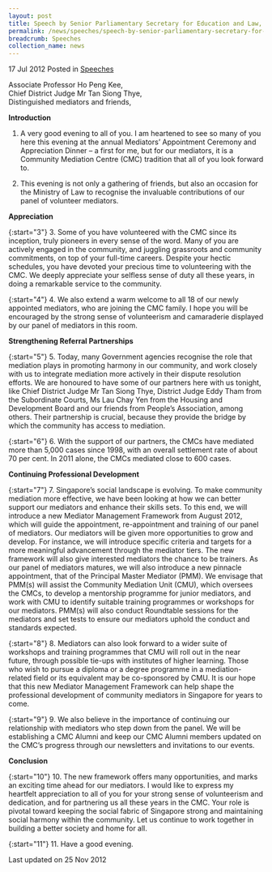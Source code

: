 ```yaml
---
layout: post
title: Speech by Senior Parliamentary Secretary for Education and Law, Ms Sim Ann, at the Community Mediation Centre's Mediators' Appointment Ceremony and Appreciation Dinner
permalink: /news/speeches/speech-by-senior-parliamentary-secretary-for-education-and-law-ms-sim-ann-at-the-community
breadcrumb: Speeches
collection_name: news
---
```


17 Jul 2012 Posted in [Speeches](/news/speeches)


Associate Professor Ho Peng Kee,  
Chief District Judge Mr Tan Siong Thye,  
Distinguished mediators and friends,  

**Introduction**

1. A very good evening to all of you. I am heartened to see so many of you here this evening at the annual Mediators’ Appointment Ceremony and Appreciation Dinner – a first for me, but for our mediators, it is a Community Mediation Centre (CMC) tradition that all of you look forward to.

2.  This evening is not only a gathering of friends, but also an occasion for the Ministry of Law to recognise the invaluable contributions of our panel of volunteer mediators. 

**Appreciation**

{:start="3"}
3. Some of you have volunteered with the CMC since its inception, truly pioneers in every sense of the word. Many of you are actively engaged in the community, and juggling grassroots and community commitments, on top of your full-time careers. Despite your hectic schedules, you have devoted your precious time to volunteering with the CMC. We deeply appreciate your selfless sense of duty all these years, in doing a remarkable service to the community.

{:start="4"}
4. We also extend a warm welcome to all 18 of our newly appointed mediators, who are joining the CMC family. I hope you will be encouraged by the strong sense of volunteerism and camaraderie displayed by our panel of mediators in this room.

**Strengthening Referral Partnerships**

{:start="5"}
5. Today, many Government agencies recognise the role that mediation plays in promoting harmony in our community, and work closely with us to integrate mediation more actively in their dispute resolution efforts. We are honoured to have some of our partners here with us tonight, like Chief District Judge Mr Tan Siong Thye, District Judge Eddy Tham from the Subordinate Courts, Ms Lau Chay Yen from the Housing and Development Board and our friends from People’s Association, among others. Their partnership is crucial, because they provide the bridge by which the community has access to mediation.

{:start="6"}
6. With the support of our partners, the CMCs have mediated more than 5,000 cases since 1998, with an overall settlement rate of about 70 per cent. In 2011 alone, the CMCs mediated close to 600 cases.

**Continuing Professional Development**

{:start="7"}
7. Singapore’s social landscape is evolving. To make community mediation more effective, we have been looking at how we can better support our mediators and enhance their skills sets. To this end, we will introduce a new Mediator Management Framework from August 2012, which will guide the appointment, re-appointment and training of our panel of mediators. Our mediators will be given more opportunities to grow and develop. For instance, we will introduce specific criteria and targets for a more meaningful advancement through the mediator tiers. The new framework will also give interested mediators the chance to be trainers. As our panel of mediators matures, we will also introduce a new pinnacle appointment, that of the Principal Master Mediator (PMM). We envisage that PMM(s) will assist the Community Mediation Unit (CMU), which oversees the CMCs, to develop a mentorship programme for junior mediators, and work with CMU to identify suitable training programmes or workshops for our mediators. PMM(s) will also conduct Roundtable sessions for the mediators and set tests to ensure our mediators uphold the conduct and standards expected.    

{:start="8"}
8. Mediators can also look forward to a wider suite of workshops and training programmes that CMU will roll out in the near future, through possible tie-ups with institutes of higher learning. Those who wish to pursue a diploma or a degree programme in a mediation-related field or its equivalent may be co-sponsored by CMU. It is our hope that this new Mediator Management Framework can help shape the professional development of community mediators in Singapore for years to come. 

{:start="9"}
9. We also believe in the importance of continuing our relationship with mediators who step down from the panel. We will be establishing a CMC Alumni and keep our CMC Alumni members updated on the CMC’s progress through our newsletters and invitations to our events. 

**Conclusion**


{:start="10"}
10. The new framework offers many opportunities, and marks an exciting time ahead for our mediators. I would like to express my heartfelt appreciation to all of you for your strong sense of volunteerism and dedication, and for partnering us all these years in the CMC. Your role is pivotal toward keeping the social fabric of Singapore strong and maintaining social harmony within the community. Let us continue to work together in building a better society and home for all.


{:start="11"}
11. Have a good evening. 


<p class="right-side-updated">Last updated on 25 Nov 2012</p>
